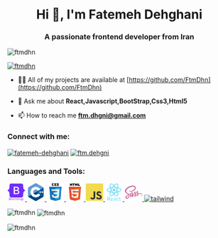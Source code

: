 <h1 align="center">Hi 👋, I'm Fatemeh Dehghani</h1>
<h3 align="center">A passionate frontend developer from Iran</h3>

<p align="left"> <img src="https://komarev.com/ghpvc/?username=ftmdhn&label=Profile%20views&color=0e75b6&style=flat" alt="ftmdhn" /> </p>

<p align="left"> <a href="https://github.com/ryo-ma/github-profile-trophy"><img src="https://github-profile-trophy.vercel.app/?username=ftmdhn" alt="ftmdhn" /></a> </p>

- 👨‍💻 All of my projects are available at [https://github.com/FtmDhn](https://github.com/FtmDhn)

- 💬 Ask me about **React,Javascript,BootStrap,Css3,Html5**

- 📫 How to reach me **ftm.dhgni@gmail.com**

<h3 align="left">Connect with me:</h3>
<p align="left">
<a href="https://linkedin.com/in/fatemeh-dehghani" target="blank"><img align="center" src="https://raw.githubusercontent.com/rahuldkjain/github-profile-readme-generator/master/src/images/icons/Social/linked-in-alt.svg" alt="fatemeh-dehghani" height="30" width="40" /></a>
<a href="https://instagram.com/ftm.dehgni" target="blank"><img align="center" src="https://raw.githubusercontent.com/rahuldkjain/github-profile-readme-generator/master/src/images/icons/Social/instagram.svg" alt="ftm.dehgni" height="30" width="40" /></a>
</p>

<h3 align="left">Languages and Tools:</h3>
<p align="left"> <a href="https://getbootstrap.com" target="_blank" rel="noreferrer"> <img src="https://raw.githubusercontent.com/devicons/devicon/master/icons/bootstrap/bootstrap-plain-wordmark.svg" alt="bootstrap" width="40" height="40"/> </a> <a href="https://www.w3schools.com/cpp/" target="_blank" rel="noreferrer"> <img src="https://raw.githubusercontent.com/devicons/devicon/master/icons/cplusplus/cplusplus-original.svg" alt="cplusplus" width="40" height="40"/> </a> <a href="https://www.w3schools.com/css/" target="_blank" rel="noreferrer"> <img src="https://raw.githubusercontent.com/devicons/devicon/master/icons/css3/css3-original-wordmark.svg" alt="css3" width="40" height="40"/> </a> <a href="https://www.w3.org/html/" target="_blank" rel="noreferrer"> <img src="https://raw.githubusercontent.com/devicons/devicon/master/icons/html5/html5-original-wordmark.svg" alt="html5" width="40" height="40"/> </a> <a href="https://developer.mozilla.org/en-US/docs/Web/JavaScript" target="_blank" rel="noreferrer"> <img src="https://raw.githubusercontent.com/devicons/devicon/master/icons/javascript/javascript-original.svg" alt="javascript" width="40" height="40"/> </a> <a href="https://reactjs.org/" target="_blank" rel="noreferrer"> <img src="https://raw.githubusercontent.com/devicons/devicon/master/icons/react/react-original-wordmark.svg" alt="react" width="40" height="40"/> </a> <a href="https://sass-lang.com" target="_blank" rel="noreferrer"> <img src="https://raw.githubusercontent.com/devicons/devicon/master/icons/sass/sass-original.svg" alt="sass" width="40" height="40"/> </a> <a href="https://tailwindcss.com/" target="_blank" rel="noreferrer"> <img src="https://www.vectorlogo.zone/logos/tailwindcss/tailwindcss-icon.svg" alt="tailwind" width="40" height="40"/> </a> </p>

<p><img align="left" src="https://github-readme-stats.vercel.app/api/top-langs?username=ftmdhn&show_icons=true&locale=en&layout=compact" alt="ftmdhn" /></p>

<p>&nbsp;<img align="center" src="https://github-readme-stats.vercel.app/api?username=ftmdhn&show_icons=true&locale=en" alt="ftmdhn" /></p>

<p><img align="center" src="https://github-readme-streak-stats.herokuapp.com/?user=ftmdhn&" alt="ftmdhn" /></p>

